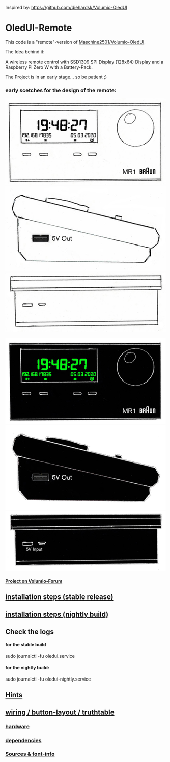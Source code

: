 Inspired by: https://github.com/diehardsk/Volumio-OledUI

# OledUI-Remote

This code is a "remote"-version of [Maschine2501/Volumio-OledUI](https://github.com/Maschine2501/Volumio-OledUI).

The Idea behind it:

A wireless remote control with SSD1309 SPI Display (128x64) Display and a Raspberry Pi Zero W with a Battery-Pack.

The Project is in an early stage... so be patient ;)

### early scetches for the design of the remote:

![](https://github.com/Maschine2501/OledUI-Remote/blob/master/wiki/MR1%20Top.jpg)
![](https://github.com/Maschine2501/OledUI-Remote/blob/master/wiki/MR1%20Side.jpg)
![](https://github.com/Maschine2501/OledUI-Remote/blob/master/wiki/MR1%20Front.jpg)

![](https://github.com/Maschine2501/OledUI-Remote/blob/master/wiki/MR1%20Top%20C.jpg)
![](https://github.com/Maschine2501/OledUI-Remote/blob/master/wiki/MR1%20Side%20c.jpg)
![](https://github.com/Maschine2501/OledUI-Remote/blob/master/wiki/MR1%20Front%20c.jpg)

#### [Project on Volumio-Forum](https://forum.volumio.org/256x64-oled-ssd1322-spi-buttons-rotary-interface-t14098.html#p72945)


## [installation steps (stable release)](https://github.com/Maschine2501/Volumio-OledUI/wiki/Installation-steps-(stable-release))


## [installation steps (nightly build)](https://github.com/Maschine2501/Volumio-OledUI/wiki/Installation-steps-(nightly))

## Check the logs

#### for the stable build

sudo journalctl -fu oledui.service

#### for the nightly build:

sudo journalctl -fu oledui-nightly.service

## [Hints](https://github.com/Maschine2501/Volumio-OledUI/wiki/hints---tricks---nice-to-know)

## [wiring / button-layout / truthtable](https://github.com/Maschine2501/Volumio-OledUI/wiki/Wiring---Button-Truthtable)

### [hardware](https://github.com/Maschine2501/Volumio-OledUI/wiki/Hardware)

### [dependencies](https://github.com/Maschine2501/Volumio-OledUI/wiki/Dependencies)

### [Sources & font-info](https://github.com/Maschine2501/Volumio-OledUI/wiki/Sources---font-information)

